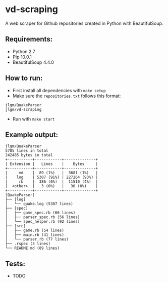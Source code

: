 # vd-scraping

A web scraper for Github repositories created in Python with BeautifulSoup.

## Requirements:
- Python 2.7
- Pip 10.0.1
- BeautifulSoup 4.4.0

## How to run:

- First install all dependencies with `make setup`
- Make sure the `repositories.txt` follows this format:
```
jlgm/QuakeParser
jlgm/vd-scraping
```
- Run with `make start`

## Example output:

```
jlgm/QuakeParser
5785 lines in total
242485 bytes in total
+-----------+------------+--------------+
| Extension |   Lines    |    Bytes     |
+-----------+------------+--------------+
|     md    |  89 (1%)   |  3681 (1%)   |
|    log    | 5307 (91%) | 227264 (93%) |
|     rb    |  386 (6%)  |  11510 (4%)  |
|  <other>  |   3 (0%)   |   30 (0%)    |
+-----------+------------+--------------+
[QuakeParser]
├── [log]
│   └── quake.log (5307 lines)
├── [spec]
│   ├── game_spec.rb (66 lines)
│   ├── parser_spec.rb (56 lines)
│   └── spec_helper.rb (92 lines)
├── [src]
│   ├── game.rb (54 lines)
│   ├── main.rb (41 lines)
│   └── parser.rb (77 lines)
├── .rspec (3 lines)
└── README.md (89 lines)
```

## Tests:

- TODO
